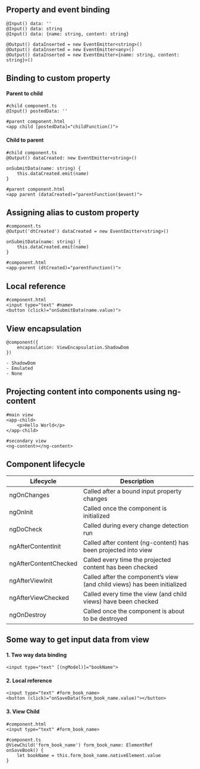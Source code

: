 ## Property and event binding
```
@Input() data: ''
@Input() data: string
@Input() data: {name: string, content: string}

@Output() dataInserted = new EventEmitter<string>()
@Output() dataInserted = new EventEmitter<any>()
@Output() dataInserted = new EventEmitter<{name: string, content: string}>()
```

## Binding to custom property
#### Parent to child 
```
#child component.ts
@Input() postedData: ''

#parent component.html
<app child [postedData]="childFunction()">
```

#### Child to parent
```
#child component.ts
@Output() dataCreated: new EventEmitter<string>()

onSubmitData(name: string) {
    this.dataCreated.emit(name)
}

#parent component.html
<app parent (dataCreated)="parentFunction($event)">
```
## Assigning alias to custom property
```
#component.ts
@Output('dtCreated') dataCreated = new EventEmitter<string>()

onSubmitData(name: string) {
    this.dataCreated.emit(name)
}

#component.html
<app-parent (dtCreated)="parentFunction()">
```
## Local reference
```
#component.html
<input type="text" #name>
<button (click)="onSubmitData(name.value)">
```
## View encapsulation
```
@component({
    encapsulation: ViewEncapsulation.ShadowDom
})

- ShadowDom
- Emulated
- None

```

## Projecting content into components using ng-content
```
#main view 
<app-child>
    <p>Hello World</p>
</app-child>

#secondary view
<ng-content></ng-content>
```

## Component lifecycle
| Lifecycle | Description |
| ----------- | ----------- |
| ngOnChanges | Called after a bound input property changes |
| ngOnInit | Called once the component is initialized |
| ngDoCheck | Called during every change detection run |
| ngAfterContentInit | Called after content (ng-content) has been projected into view |
| ngAfterContentChecked | Called every time the projected content has been checked |
| ngAfterViewInit | Called after the component’s view (and child views) has been initialized |
| ngAfterViewChecked | Called every time the view (and child views) have been checked |
| ngOnDestroy | Called once the component is about to be destroyed |

## Some way to get input data from view 
#### 1. Two way data binding 
```
<input type="text" [(ngModel)]="bookName">
```
#### 2. Local reference
```
<input type="text" #form_book_name>
<button (click)="onSaveData(form_book_name.value)"></button>
```
#### 3. View Child
```
#component.html
<input type="text" #form_book_name>

#component.ts
@ViewChild('form_book_name') form_book_name: ElementRef
onSaveBook() {
    let bookName = this.form_book_name.nativeElement.value
}

```